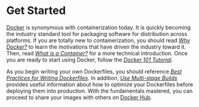 # Get Started

[Docker](https://www.docker.com) is synonymous with containerization today. It is quickly becoming the industry standard tool for packaging software for distribution across platforms. If you are totally new to containerization, you should read [*Why Docker?*](https://www.docker.com/why-docker) to learn the motivations that have driven the industry toward it. Then, read [*What is a Container?*](https://www.docker.com/resources/what-container) for a more technical introduction. Once you are ready to start using Docker, follow the [*Docker 101 Tutorial*](https://www.docker.com/101-tutorial).
 
As you begin writing your own Dockerfiles, you should reference [*Best Practices for Writing Dockerfiles*](https://docs.docker.com/develop/develop-images/dockerfile_best-practices/). In addition, [*Use Multi-stage Builds*](https://docs.docker.com/develop/develop-images/multistage-build/) provides useful information about how to optimize your Dockerfiles before deploying them into production.  With the fundamentals mastered, you can proceed to share your images with others on [Docker Hub](https://www.docker.com/products/docker-hub).